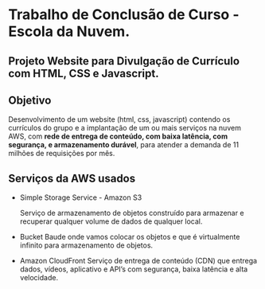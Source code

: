 # Trabalho de Conclusão de Curso - Escola da Nuvem.
## Projeto Website para Divulgação de Currículo com HTML, CSS e Javascript. 

## Objetivo

Desenvolvimento de um website (html, css, javascript) contendo os currículos do grupo e a implantação de um ou mais serviços na nuvem AWS, com **rede de entrega de conteúdo, com baixa latência, com segurança, e armazenamento durável**, para atender a demanda de 11 milhões de requisições por mês. 

## Serviços da AWS usados

- Simple Storage Service - Amazon S3
  
  Serviço de armazenamento de objetos construído para armazenar e recuperar qualquer volume de dados de qualquer local.
- Bucket
  Baude onde vamos colocar os objetos e que é virtualmente infinito para armazenamento de objetos.
- Amazon CloudFront
  Serviço de entrega de conteúdo (CDN) que entrega dados, vídeos, aplicativo e API’s com segurança, baixa latência e alta velocidade. 
